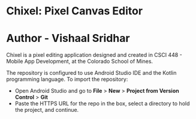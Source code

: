 # Chixel: Pixel Canvas Editor
# Author - Vishaal Sridhar
Chixel is a pixel editing application designed and created in CSCI 448 - Mobile App Development, at the Colorado School of Mines.

The repository is configured to use Android Studio IDE and the Kotlin programming language. To import the repository:
* Open Android Studio and go to **File** > **New** > **Project from Version Control** > **Git**
* Paste the HTTPS URL for the repo in the box, select a directory to hold the project, and continue.

